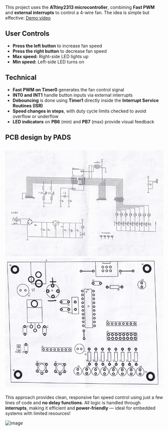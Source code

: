 This project uses the **ATtiny2313 microcontroller**, combining **Fast PWM** and **external interrupts** to control a 4-wire fan. The idea is simple but effective:
[Demo video](https://www.youtube.com/shorts/Uym_zOKH5ic) 



## User Controls

- **Press the left button** to increase fan speed  
- **Press the right button** to decrease fan speed  
- **Max speed:** Right-side LED lights up  
- **Min speed:** Left-side LED turns on  

## Technical

- **Fast PWM on Timer0** generates the fan control signal  
- **INT0 and INT1** handle button inputs via external interrupts  
- **Debouncing** is done using **Timer1** directly inside the **Interrupt Service Routines (ISR)**  
- **Speed changes in steps**, with duty cycle limits checked to avoid overflow or underflow  
- **LED indicators** on **PB6** (min) and **PB7** (max) provide visual feedback  

## PCB design by PADS
![](IMG_20250901_0001.jpg)
![](IMG_20250901_0002.jpg)
---

This approach provides clean, responsive fan speed control using just a few lines of code and **no delay functions**. All logic is handled through **interrupts**, making it efficient and **power-friendly** — ideal for embedded systems with limited resources!

<img width="444" height="624" alt="image" src="https://github.com/user-attachments/assets/8eccc872-63bd-4faf-b144-53cd5218d123" />
